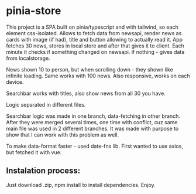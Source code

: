 # pinia-store

This project is a SPA built on pinia/typescript and with tailwind, so each element css-isolated. Allows to fetch data from newsapi, render news as cards with image (if had), title and button allowing to actually read it. App fetches 30 news, stores in local store and after that gives it to client. Each minute it checks if something changed on newsapi. if nothing - gives data from localstorage.

News shown 10 to person, but when scrolling down - they shown like infinite loading. Same works with 100 news.
Also responsive, works on each device.

Searchbar works with titles, also show news from all 30 you have.

Logic separated in different files. 

Searchbar logic was made in one branch, data-fetching in other branch. After they were merged several times, one time with conflict, cuz same main file was used in 2 different branches. It was made with purpose to show that I can work with this problem as well. 

To make data-format faster - used date-fns lib. First wanted to use axios, but fetched it with vue. 

## Instalation process:
Just download .zip, npm install to install dependencies. Enjoy.
